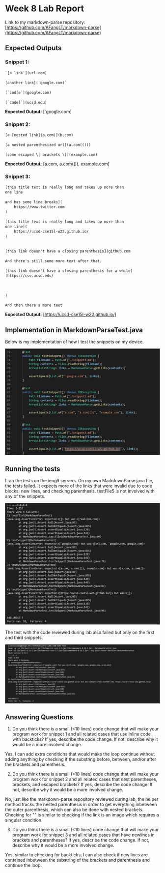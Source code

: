 # Week 8 Lab Report

Link to my markdown-parse repository: [https://github.com/AFangLT/markdown-parse](https://github.com/AFangLT/markdown-parse)

## Expected Outputs

### Snippet 1:

```
`[a link`](url.com)

[another link](`google.com)`

[`cod[e`](google.com)

[`code]`](ucsd.edu)
```

**Expected Output:** [`google.com]

### Snippet 2:

```
[a [nested link](a.com)](b.com)

[a nested parenthesized url](a.com(()))

[some escaped \[ brackets \]](example.com)
```

**Expected Output:** [a.com, a.com(()), example.com]

### Snippet 3:

```
[this title text is really long and takes up more than 
one line

and has some line breaks](
    https://www.twitter.com
)

[this title text is really long and takes up more than 
one line](
    https://ucsd-cse15l-w22.github.io/
)


[this link doesn't have a closing parenthesis](github.com

And there's still some more text after that.

[this link doesn't have a closing parenthesis for a while](https://cse.ucsd.edu/



)

And then there's more text
```

**Expected Output:** [https://ucsd-cse15l-w22.github.io/]

## Implementation in MarkdownParseTest.java

Below is my implementation of how I test the snippets on my device.

![Image](Images/snippetTests.jpg)

## Running the tests

I ran the tests on the ieng6 servers. On my own MarkdownParse.java file, the tests failed. It expects more of the links that were invalid due to code blocks, new lines, and checking parenthesis. testFile5 is not involved with any of the snippets.

![Image](Images/snippetTestFail.jpg)

The test with the code reviewed during lab also failed but only on the first and third snippets.

![Image](Images/snippetTestOther.jpg)

## Answering Questions

1. Do you think there is a small (<10 lines) code change that will make your program work for snippet 1 and all related cases that use inline code with backticks? If yes, describe the code change. If not, describe why it would be a more involved change.

Yes, I can add extra conditions that would make the loop continue without adding anything by checking if the substring before, between, and/or after the brackets and parenthesis.

2. Do you think there is a small (<10 lines) code change that will make your program work for snippet 2 and all related cases that nest parentheses, brackets, and escaped brackets? If yes, describe the code change. If not, describe why it would be a more involved change.

No, just like the markdown-parse repository reviewed during lab, the helper method tracks the nested parenthesis in order to get everything inbetween the outer parenthesis, which can also be done with nested brackets. Checking for "\" is similar to checking if the link is an image which requires a singular condition.

3. Do you think there is a small (<10 lines) code change that will make your program work for snippet 3 and all related cases that have newlines in brackets and parentheses? If yes, describe the code change. If not, describe why it would be a more involved change.

Yes, similar to checking for backticks, I can also check if new lines are contained inbetween the substring of the brackets and parenthesis and continue the loop.